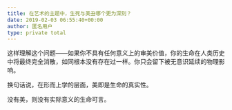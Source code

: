```yaml
---
title: 在艺术的主题中，生死与美丑哪个更为深刻？
date: 2019-02-03 06:55:40+00:00
author: 匿名用户
type: private total
---
```

这样理解这个问题——如果你不具有任何意义上的审美价值，你的生命在人类历史中将最终完全消散，如同根本没有存在过一样。你只会留下被无意识延续的物理影响。

换句话说，在形而上学的层面，美即是生命的真实性。

没有美，则没有实际意义的生命可言。


